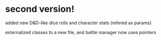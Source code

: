 # second version!

added new D&D-like dice rolls and character stats (refered as params)

externalized classes to a new file, and battle manager now uses pointers
